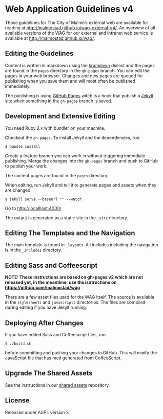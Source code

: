 Web Application Guidelines v4
==============================

Those guidelines for The City of Malmö’s external web are available for reading at http://malmostad.github.io/wag-external-v4/. An overview of all available versions of the WAG for our external and intranet web service is available at http://malmostad.github.io/wag/.

## Editing the Guidelines
Content is written in markdown using the [kramdown](http://kramdown.rubyforge.org/syntax.html) dialect and the pages are found in the `pages` directory in the `gh-pages` branch. You can edit the pages in your web browser. Changes and new pages are queued for publishing when you save them and will most often be published immediately.

The publishing is using [GitHub Pages](https://pages.github.com/) witch is a hook that publish a [Jekyll](http://jekyll.io) site when something in the `gh-pages` branch is saved.

## Development and Extensive Editing

You need Ruby 2.x with bundler on your machine.

Checkout the `gh-pages`. To install Jekyll and the dependencies, run:

    $ bundle install

Create a feature branch you can work in without triggering immediate publishing. Merge the changes into the `gh-pages` branch and push to GitHub to publish your work.

The content pages are found in the `pages` directory.

When editing, run Jekyll and tell it to generate pages and assets when they are changed:

``` shell
$ jekyll serve --baseurl "" --watch
```

Go to [http://localhost:4000/](http://localhost:4000/)

The output is generated as a static site in the `_site` directory.


## Editing The Templates and the Navigation
The main template is found in `_layouts`. All includes including the navigation is in the `_includes` directory.


## Editing Sass and Coffeescript
**NOTE: These instructions are based on gh-pages v2 which are not released yet,
      in the meantime, use the isntructions on https://github.com/malmostad/wag**

There are a few asset files used for the WAG itself. The source is available in the `stylesheets` and `javascripts` directories. The files are compiled during editing if you have Jekyll running.


## Deploying After Changes
If you have edited Sass and Coffeescript files, run:

    $ ./build.sh

before committing and pushing your changes to GitHub. This will minify the JavaScript file that has med generated from CoffeeScript.


## Upgrade The Shared Assets
See the instructions in our [shared assets](https://github.com/malmostad/shared_assets) repository.

## License
Released under AGPL version 3.
